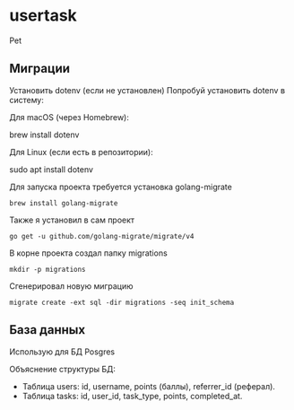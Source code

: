 # usertask
Pet


## Миграции

Установить dotenv (если не установлен)
Попробуй установить dotenv в систему:

Для macOS (через Homebrew):

brew install dotenv

Для Linux (если есть в репозитории):

sudo apt install dotenv

Для запуска проекта требуется установка golang-migrate

```brew install golang-migrate```

Также я установил в сам проект

```go get -u github.com/golang-migrate/migrate/v4```

В корне проекта создал папку migrations

```mkdir -p migrations```

Сгенерировал новую миграцию

```migrate create -ext sql -dir migrations -seq init_schema```


## База данных

Использую для БД Posgres

Объяснение структуры БД:

- Таблица users: id, username, points (баллы), referrer_id (реферал).
- Таблица tasks: id, user_id, task_type, points, completed_at.